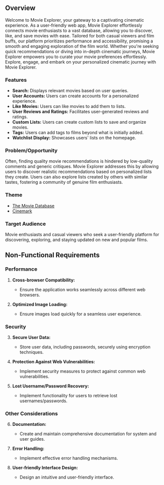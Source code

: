 ## Overview

Welcome to Movie Explorer, your gateway to a captivating cinematic experience. As a user-friendly web app, Movie Explorer effortlessly connects movie enthusiasts to a vast database, allowing you to discover, like, and save movies with ease. Tailored for both casual viewers and film buffs, our platform prioritizes performance and accessibility, promising a smooth and engaging exploration of the film world. Whether you're seeking quick recommendations or diving into in-depth cinematic journeys, Movie Explorer empowers you to curate your movie preferences effortlessly. Explore, engage, and embark on your personalized cinematic journey with Movie Explorer.

### Features

- **Search:** Displays relevant movies based on user queries.
- **User Accounts:** Users can create accounts for a personalized experience.
- **Like Movies:** Users can like movies to add them to lists.
- **User Reviews and Ratings:** Facilitates user-generated reviews and ratings.
- **Custom Lists:** Users can create custom lists to save and organize movies.
- **Tags:** Users can add tags to films beyond what is initially added.
- **Watchlist Display:** Showcases users' lists on the homepage.

### Problem/Opportunity

Often, finding quality movie recommendations is hindered by low-quality comments and generic critiques. Movie Explorer addresses this by allowing users to discover realistic recommendations based on personalized lists they create. Users can also explore lists created by others with similar tastes, fostering a community of genuine film enthusiasts.

### Theme

- [The Movie Database](https://www.themoviedb.org)
- [Cinemark](https://www.cinemark.com)

### Target Audience

Movie enthusiasts and casual viewers who seek a user-friendly platform for discovering, exploring, and staying updated on new and popular films.

## Non-Functional Requirements

### Performance

1. **Cross-browser Compatibility:**
   - Ensure the application works seamlessly across different web browsers.

2. **Optimized Image Loading:**
   - Ensure images load quickly for a seamless user experience.

### Security

3. **Secure User Data:**
   - Store user data, including passwords, securely using encryption techniques.

4. **Protection Against Web Vulnerabilities:**
   - Implement security measures to protect against common web vulnerabilities.

5. **Lost Username/Password Recovery:**
   - Implement functionality for users to retrieve lost usernames/passwords.

### Other Considerations

6. **Documentation:**
   - Create and maintain comprehensive documentation for system and user guides.

7. **Error Handling:**
   - Implement effective error handling mechanisms.

8. **User-friendly Interface Design:**
   - Design an intuitive and user-friendly interface.
